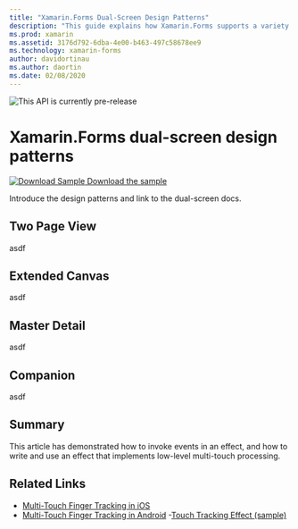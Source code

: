 ```yaml
---
title: "Xamarin.Forms Dual-Screen Design Patterns"
description: "This guide explains how Xamarin.Forms supports a variety of different design patterns optimized for dual-screen devices."
ms.prod: xamarin
ms.assetid: 3176d792-6dba-4e00-b463-497c58678ee9
ms.technology: xamarin-forms
author: davidortinau
ms.author: daortin
ms.date: 02/08/2020
---
```


![](~/media/shared/preview.png "This API is currently pre-release")

# Xamarin.Forms dual-screen design patterns

[![Download Sample](~/media/shared/download.png) Download the sample](https://docs.microsoft.com/samples/xamarin/xamarin-forms-samples/effects-touchtrackingeffect/)

Introduce the design patterns and link to the dual-screen docs.

## Two Page View

asdf

## Extended Canvas

asdf

## Master Detail

asdf

## Companion

asdf


## Summary

This article has demonstrated how to invoke events in an effect, and how to write and use an effect that implements low-level multi-touch processing.

## Related Links

- [Multi-Touch Finger Tracking in iOS](~/ios/app-fundamentals/touch/touch-tracking.md)
- [Multi-Touch Finger Tracking in Android](~/android/app-fundamentals/touch/touch-tracking.md)
-[Touch Tracking Effect (sample)](https://docs.microsoft.com/samples/xamarin/xamarin-forms-samples/effects-touchtrackingeffect/)
